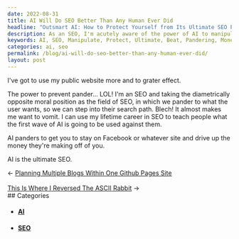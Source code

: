 ```yaml
---
date: 2022-08-31
title: AI Will Do SEO Better Than Any Human Ever Did
headline: "Outsmart AI: How to Protect Yourself from Its Ultimate SEO Power"
description: As an SEO, I'm acutely aware of the power of AI to manipulate users to make money. I'm determined to use my experience to teach people how to protect themselves against this. AI is the ultimate SEO, and I'm here to show you how to beat it. Read my blog post to learn more.
keywords: AI, SEO, Manipulate, Protect, Ultimate, Beat, Pandering, Money, Experience, Teach, Users
categories: ai, seo
permalink: /blog/ai-will-do-seo-better-than-any-human-ever-did/
layout: post
---
```



I've got to use my public website more and to grater effect.

The power to prevent pander... LOL! I'm an SEO and taking the diametrically
opposite moral position as the field of SEO, in which we pander to what the
user wants, so we can step into their search path. Blech! It almost makes me
want to vomit. I can use my lifetime career in SEO to teach people what the
first wave of AI is going to be used against them.

AI panders to get you to stay on Facebook or whatever site and drive up the
money they're making off of you.

AI is the ultimate SEO.


<div class="post-nav"><div class="post-nav-prev"><span class="arrow">&larr;&nbsp;</span><a href="/blog/planning-multiple-blogs-within-one-github-pages-site/">Planning Multiple Blogs Within One Github Pages Site</a></div> &nbsp; <div class="post-nav-next"><a href="/blog/this-is-where-i-reversed-the-ascii-rabbit/">This Is Where I Reversed The ASCII Rabbit</a><span class="arrow">&nbsp;&rarr;</span></div></div>
## Categories

<ul>
<li><h4><a href='/ai/'>AI</a></h4></li>
<li><h4><a href='/seo/'>SEO</a></h4></li></ul>